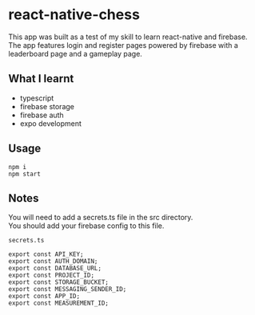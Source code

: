 # react-native-chess

This app was built as a test of my skill to learn react-native and firebase.  
The app features login and register pages powered by firebase with a leaderboard page and a gameplay page.

## What I learnt

- typescript
- firebase storage
- firebase auth
- expo development

## Usage

```
npm i
npm start
```

## Notes

You will need to add a secrets.ts file in the src directory.  
You should add your firebase config to this file.

`secrets.ts`

```
export const API_KEY;
export const AUTH_DOMAIN;
export const DATABASE_URL;
export const PROJECT_ID;
export const STORAGE_BUCKET;
export const MESSAGING_SENDER_ID;
export const APP_ID;
export const MEASUREMENT_ID;
```
